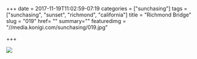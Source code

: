 +++
date = 2017-11-19T11:02:59-07:19
categories = ["sunchasing"]
tags = ["sunchasing", "sunset", "richmond", "california"]
title = "Richmond Bridge"
slug = "019"
href= ""
summary=""
featuredimg = "//media.konigi.com/sunchasing/019.jpg"

+++

<img src="//media.konigi.com/sunchasing/019.jpg" />